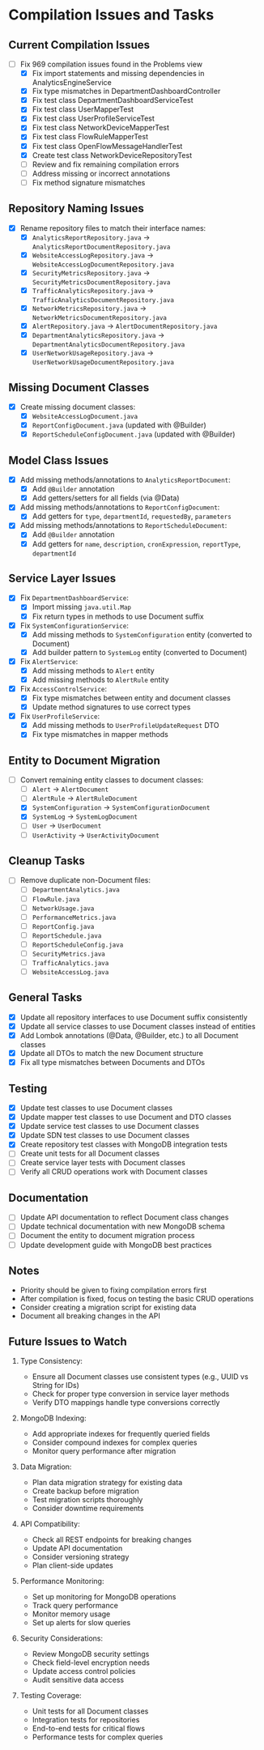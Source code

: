 # Compilation Issues and Tasks

## Current Compilation Issues
- [ ] Fix 969 compilation issues found in the Problems view
  - [x] Fix import statements and missing dependencies in AnalyticsEngineService
  - [x] Fix type mismatches in DepartmentDashboardController
  - [x] Fix test class DepartmentDashboardServiceTest
  - [x] Fix test class UserMapperTest
  - [x] Fix test class UserProfileServiceTest
  - [x] Fix test class NetworkDeviceMapperTest
  - [x] Fix test class FlowRuleMapperTest
  - [x] Fix test class OpenFlowMessageHandlerTest
  - [x] Create test class NetworkDeviceRepositoryTest
  - [ ] Review and fix remaining compilation errors
  - [ ] Address missing or incorrect annotations
  - [ ] Fix method signature mismatches

## Repository Naming Issues
- [x] Rename repository files to match their interface names:
  - [x] `AnalyticsReportRepository.java` → `AnalyticsReportDocumentRepository.java`
  - [x] `WebsiteAccessLogRepository.java` → `WebsiteAccessLogDocumentRepository.java`
  - [x] `SecurityMetricsRepository.java` → `SecurityMetricsDocumentRepository.java`
  - [x] `TrafficAnalyticsRepository.java` → `TrafficAnalyticsDocumentRepository.java`
  - [x] `NetworkMetricsRepository.java` → `NetworkMetricsDocumentRepository.java`
  - [x] `AlertRepository.java` → `AlertDocumentRepository.java`
  - [x] `DepartmentAnalyticsRepository.java` → `DepartmentAnalyticsDocumentRepository.java`
  - [x] `UserNetworkUsageRepository.java` → `UserNetworkUsageDocumentRepository.java`

## Missing Document Classes
- [x] Create missing document classes:
  - [x] `WebsiteAccessLogDocument.java`
  - [x] `ReportConfigDocument.java` (updated with @Builder)
  - [x] `ReportScheduleConfigDocument.java` (updated with @Builder)

## Model Class Issues
- [x] Add missing methods/annotations to `AnalyticsReportDocument`:
  - [x] Add `@Builder` annotation
  - [x] Add getters/setters for all fields (via @Data)

- [x] Add missing methods/annotations to `ReportConfigDocument`:
  - [x] Add getters for `type`, `departmentId`, `requestedBy`, `parameters`

- [x] Add missing methods/annotations to `ReportScheduleDocument`:
  - [x] Add `@Builder` annotation
  - [x] Add getters for `name`, `description`, `cronExpression`, `reportType`, `departmentId`

## Service Layer Issues
- [x] Fix `DepartmentDashboardService`:
  - [x] Import missing `java.util.Map`
  - [x] Fix return types in methods to use Document suffix

- [x] Fix `SystemConfigurationService`:
  - [x] Add missing methods to `SystemConfiguration` entity (converted to Document)
  - [x] Add builder pattern to `SystemLog` entity (converted to Document)

- [x] Fix `AlertService`:
  - [x] Add missing methods to `Alert` entity
  - [x] Add missing methods to `AlertRule` entity

- [x] Fix `AccessControlService`:
  - [x] Fix type mismatches between entity and document classes
  - [x] Update method signatures to use correct types

- [x] Fix `UserProfileService`:
  - [x] Add missing methods to `UserProfileUpdateRequest` DTO
  - [x] Fix type mismatches in mapper methods

## Entity to Document Migration
- [ ] Convert remaining entity classes to document classes:
  - [ ] `Alert` → `AlertDocument`
  - [ ] `AlertRule` → `AlertRuleDocument`
  - [x] `SystemConfiguration` → `SystemConfigurationDocument`
  - [x] `SystemLog` → `SystemLogDocument`
  - [ ] `User` → `UserDocument`
  - [ ] `UserActivity` → `UserActivityDocument`

## Cleanup Tasks
- [ ] Remove duplicate non-Document files:
  - [ ] `DepartmentAnalytics.java`
  - [ ] `FlowRule.java`
  - [ ] `NetworkUsage.java`
  - [ ] `PerformanceMetrics.java`
  - [ ] `ReportConfig.java`
  - [ ] `ReportSchedule.java`
  - [ ] `ReportScheduleConfig.java`
  - [ ] `SecurityMetrics.java`
  - [ ] `TrafficAnalytics.java`
  - [ ] `WebsiteAccessLog.java`

## General Tasks
- [x] Update all repository interfaces to use Document suffix consistently
- [x] Update all service classes to use Document classes instead of entities
- [x] Add Lombok annotations (@Data, @Builder, etc.) to all Document classes
- [x] Update all DTOs to match the new Document structure
- [x] Fix all type mismatches between Documents and DTOs

## Testing
- [x] Update test classes to use Document classes
- [x] Update mapper test classes to use Document and DTO classes
- [x] Update service test classes to use Document classes
- [x] Update SDN test classes to use Document classes
- [x] Create repository test classes with MongoDB integration tests
- [ ] Create unit tests for all Document classes
- [ ] Create service layer tests with Document classes
- [ ] Verify all CRUD operations work with Document classes

## Documentation
- [ ] Update API documentation to reflect Document class changes
- [ ] Update technical documentation with new MongoDB schema
- [ ] Document the entity to document migration process
- [ ] Update development guide with MongoDB best practices

## Notes
- Priority should be given to fixing compilation errors first
- After compilation is fixed, focus on testing the basic CRUD operations
- Consider creating a migration script for existing data
- Document all breaking changes in the API

## Future Issues to Watch
1. Type Consistency:
   - Ensure all Document classes use consistent types (e.g., UUID vs String for IDs)
   - Check for proper type conversion in service layer methods
   - Verify DTO mappings handle type conversions correctly

2. MongoDB Indexing:
   - Add appropriate indexes for frequently queried fields
   - Consider compound indexes for complex queries
   - Monitor query performance after migration

3. Data Migration:
   - Plan data migration strategy for existing data
   - Create backup before migration
   - Test migration scripts thoroughly
   - Consider downtime requirements

4. API Compatibility:
   - Check all REST endpoints for breaking changes
   - Update API documentation
   - Consider versioning strategy
   - Plan client-side updates

5. Performance Monitoring:
   - Set up monitoring for MongoDB operations
   - Track query performance
   - Monitor memory usage
   - Set up alerts for slow queries

6. Security Considerations:
   - Review MongoDB security settings
   - Check field-level encryption needs
   - Update access control policies
   - Audit sensitive data access

7. Testing Coverage:
   - Unit tests for all Document classes
   - Integration tests for repositories
   - End-to-end tests for critical flows
   - Performance tests for complex queries
